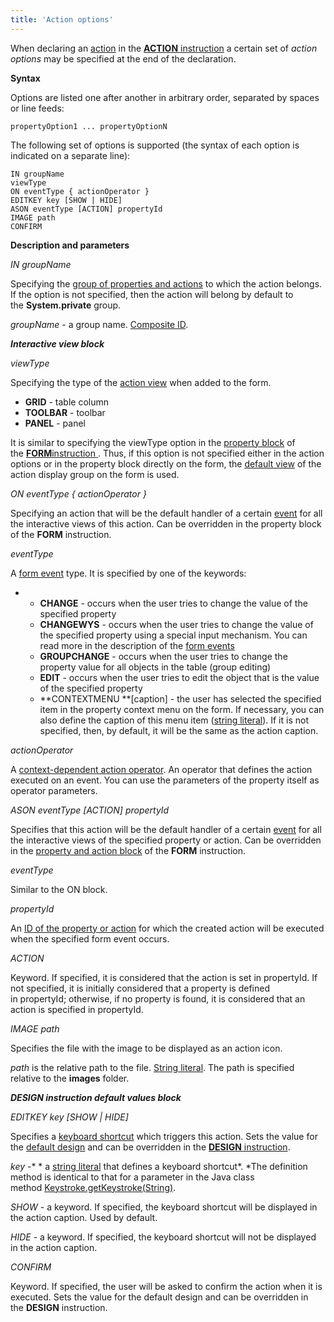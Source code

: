 ```yaml
---
title: 'Action options'
---
```


When declaring an [action](Actions.md) in the [**ACTION** instruction](ACTION_instruction.md) a certain set of *action options* may be specified at the end of the declaration. 

**Syntax**

Options are listed one after another in arbitrary order, separated by spaces or line feeds:

    propertyOption1 ... propertyOptionN

The following set of options is supported (the syntax of each option is indicated on a separate line):

    IN groupName
    viewType
    ON eventType { actionOperator }
    EDITKEY key [SHOW | HIDE]
    ASON eventType [ACTION] propertyId
    IMAGE path
    CONFIRM

**Description and parameters**

*IN groupName*

Specifying the [group of properties and actions](Groups_of_properties_and_actions.md) to which the action belongs. If the option is not specified, then the action will belong by default to the **System.private** group.

*groupName* - a group name. [Composite ID](IDs_1573053.html#IDs-cid).

***Interactive view block***

*viewType*

Specifying the type of the [action view](Interactive-view_1573071.html#Interactiveview-property) when added to the form.

-   **GRID** - table column
-   **TOOLBAR** - toolbar
-   **PANEL** - panel

It is similar to specifying the viewType option in the [property block](Properties_and_actions_block.md) of the [**FORM**instruction ](FORM_instruction.md). Thus, if this option is not specified either in the action options or in the property block directly on the form, the [default view](Interactive-view_1573071.html#Interactiveview-defaultPropertyView) of the action display group on the form is used.

*ON eventType { actionOperator }*

Specifying an action that will be the default handler of a certain [event](Form_events.md) for all the interactive views of this action. Can be overridden in the property block of the **FORM** instruction.

*eventType*

A [form event](Form_events.md) type. It is specified by one of the keywords:

-   -   **CHANGE** - occurs when the user tries to change the value of the specified property
    -   **CHANGEWYS** - occurs when the user tries to change the value of the specified property using a special input mechanism. You can read more in the description of the [form events](Form_events.md) 
    -   **GROUPCHANGE** - occurs when the user tries to change the property value for all objects in the table (group editing)
    -   **EDIT** - occurs when the user tries to edit the object that is the value of the specified property
    -   **CONTEXTMENU **\[caption\] - the user has selected the specified item in the property context menu on the form. If necessary, you can also define the caption of this menu item ([string literal](Literals_35521071.html#Literals-strliteral)). If it is not specified, then, by default, it will be the same as the action caption.

*actionOperator*

A [context-dependent action operator](Action-operator_36307157.html#Actionoperator-id-%D0%9E%D0%BF%D0%B5%D1%80%D0%B0%D1%82%D0%BE%D1%80%D1%8B-%D0%B4%D0%B5%D0%B9%D1%81%D1%82%D0%B2%D0%B8%D1%8F-contextdependent). An operator that defines the action executed on an event. You can use the parameters of the property itself as operator parameters.

*ASON eventType \[ACTION\] propertyId*

Specifies that this action will be the default handler of a certain [event](Form_events.md) for all the interactive views of the specified property or action. Can be overridden in the [property and action block](Properties_and_actions_block.md) of the **FORM** instruction. 

*eventType*

Similar to the ON block.

*propertyId*

An [ID of the property or action](IDs_1573053.html#IDs-propertyid) for which the created action will be executed when the specified form event occurs.

*ACTION*

Keyword. If specified, it is considered that the action is set in propertyId. If not specified, it is initially considered that a property is defined in propertyId; otherwise, if no property is found, it is considered that an action is specified in propertyId.

*IMAGE path*

Specifies the file with the image to be displayed as an action icon.

*path* is the relative path to the file. [String literal](Literals_35521071.html#Literals-strliteral). The path is specified relative to the **images** folder.

***DESIGN instruction default values block***

*EDITKEY key \[SHOW | HIDE\]*

Specifies a [keyboard shortcut](Form-events_5636111.html#Formevents-keyboard) which triggers this action. Sets the value for the [default design](Form-design_29884443.html#Formdesign-defaultDesign) and can be overridden in the [**DESIGN** instruction](DESIGN_instruction.md).

*key* -* * a [string literal](Literals_35521071.html#Literals-strliteral) that defines a keyboard shortcut*. *The definition method is identical to that for a parameter in the Java class method [Keystroke.getKeystroke(String)](http://docs.oracle.com/javase/7/docs/api/javax/swing/KeyStroke.html#getKeyStroke(java.lang.String)).

*SHOW* - a keyword. If specified, the keyboard shortcut will be displayed in the action caption. Used by default.

*HIDE* - a keyword. If specified, the keyboard shortcut will not be displayed in the action caption. 

*CONFIRM*

Keyword. If specified, the user will be asked to confirm the action when it is executed. Sets the value for the default design and can be overridden in the **DESIGN** instruction.

  
